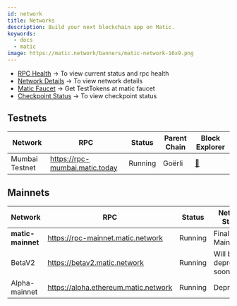 ```yaml
---
id: network
title: Networks
description: Build your next blockchain app on Matic.
keywords:
  - docs
  - matic
image: https://matic.network/banners/matic-network-16x9.png 
---
```


- [RPC Health](https://status.matic.today) -> To view current status and rpc health
- [Network Details](/docs/develop/network-details/network) -> To view network details
- [Matic Faucet](https://faucet.matic.network/) -> Get TestTokens at matic faucet
- [Checkpoint Status](https://status.matic.today/#/checkpoints) -> To view checkpoint status

## Testnets
| Network   | RPC | Status         | Parent Chain                                                                                                    | Block Explorer
|-----------|------|----------------|----------------------------------------------------------------------------------------------------------------|------------------------------------|
|Mumbai Testnet|https://rpc-mumbai.matic.today|Running|Goërli|[:ledger:](https://mumbai-explorer.matic.today)|


## Mainnets
| Network       | RPC | Status     | Network Status                                                               | Block Explorer
|---------------|------|------------|------------------------------------------------------------------------------|-------------------------------------
| **matic-mainnet** | https://rpc-mainnet.matic.network | Running    | Final Mainnet|[:ledger:](https://explorer.matic.network)
| BetaV2        | https://betav2.matic.network  | Running    | Will be deprecated soon |[:ledger:](https://betav2-explorer.matic.network)
| Alpha-mainnet | https://alpha.ethereum.matic.network | Running    | Deprecated |[:ledger:](https://alpha-mainnet.explorer.matic.network)
